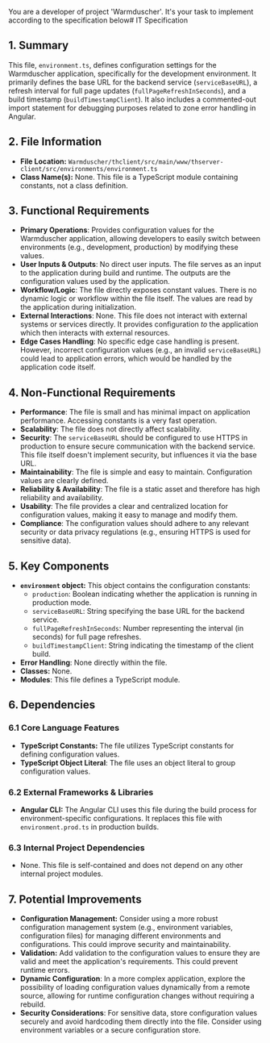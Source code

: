 You are a developer of project 'Warmduscher'. It's your task to implement according to the specification below# IT Specification

## 1. Summary

This file, `environment.ts`, defines configuration settings for the Warmduscher application, specifically for the development environment. It primarily defines the base URL for the backend service (`serviceBaseURL`), a refresh interval for full page updates (`fullPageRefreshInSeconds`), and a build timestamp (`buildTimestampClient`). It also includes a commented-out import statement for debugging purposes related to zone error handling in Angular.

## 2. File Information

- **File Location:** `Warmduscher/thclient/src/main/www/thserver-client/src/environments/environment.ts`
- **Class Name(s):**  None. This file is a TypeScript module containing constants, not a class definition.

## 3. Functional Requirements

- **Primary Operations**: Provides configuration values for the Warmduscher application, allowing developers to easily switch between environments (e.g., development, production) by modifying these values.
- **User Inputs & Outputs**: No direct user inputs. The file serves as an input to the application during build and runtime. The outputs are the configuration values used by the application.
- **Workflow/Logic**: The file directly exposes constant values.  There is no dynamic logic or workflow within the file itself.  The values are read by the application during initialization.
- **External Interactions**: None. This file does not interact with external systems or services directly. It provides configuration *to* the application which then interacts with external resources.
- **Edge Cases Handling**:  No specific edge case handling is present. However, incorrect configuration values (e.g., an invalid `serviceBaseURL`) could lead to application errors, which would be handled by the application code itself.

## 4. Non-Functional Requirements

- **Performance**: The file is small and has minimal impact on application performance. Accessing constants is a very fast operation.
- **Scalability**: The file does not directly affect scalability.
- **Security**: The `serviceBaseURL` should be configured to use HTTPS in production to ensure secure communication with the backend service.  This file itself doesn't implement security, but influences it via the base URL.
- **Maintainability**: The file is simple and easy to maintain.  Configuration values are clearly defined.
- **Reliability & Availability**: The file is a static asset and therefore has high reliability and availability.
- **Usability**: The file provides a clear and centralized location for configuration values, making it easy to manage and modify them.
- **Compliance**: The configuration values should adhere to any relevant security or data privacy regulations (e.g., ensuring HTTPS is used for sensitive data).

## 5. Key Components

- **`environment` object:** This object contains the configuration constants:
    - `production`: Boolean indicating whether the application is running in production mode.
    - `serviceBaseURL`: String specifying the base URL for the backend service.
    - `fullPageRefreshInSeconds`: Number representing the interval (in seconds) for full page refreshes.
    - `buildTimestampClient`: String indicating the timestamp of the client build.
- **Error Handling**:  None directly within the file.
- **Classes:** None.
- **Modules**:  This file defines a TypeScript module.

## 6. Dependencies

### 6.1 Core Language Features

- **TypeScript Constants:**  The file utilizes TypeScript constants for defining configuration values.
- **TypeScript Object Literal**: The file uses an object literal to group configuration values.

### 6.2 External Frameworks & Libraries

- **Angular CLI:** The Angular CLI uses this file during the build process for environment-specific configurations.  It replaces this file with `environment.prod.ts` in production builds.

### 6.3 Internal Project Dependencies

- None.  This file is self-contained and does not depend on any other internal project modules.

## 7. Potential Improvements

- **Configuration Management:** Consider using a more robust configuration management system (e.g., environment variables, configuration files) for managing different environments and configurations. This could improve security and maintainability.
- **Validation:** Add validation to the configuration values to ensure they are valid and meet the application's requirements.  This could prevent runtime errors.
- **Dynamic Configuration**:  In a more complex application, explore the possibility of loading configuration values dynamically from a remote source, allowing for runtime configuration changes without requiring a rebuild.
- **Security Considerations**: For sensitive data, store configuration values securely and avoid hardcoding them directly into the file.  Consider using environment variables or a secure configuration store.